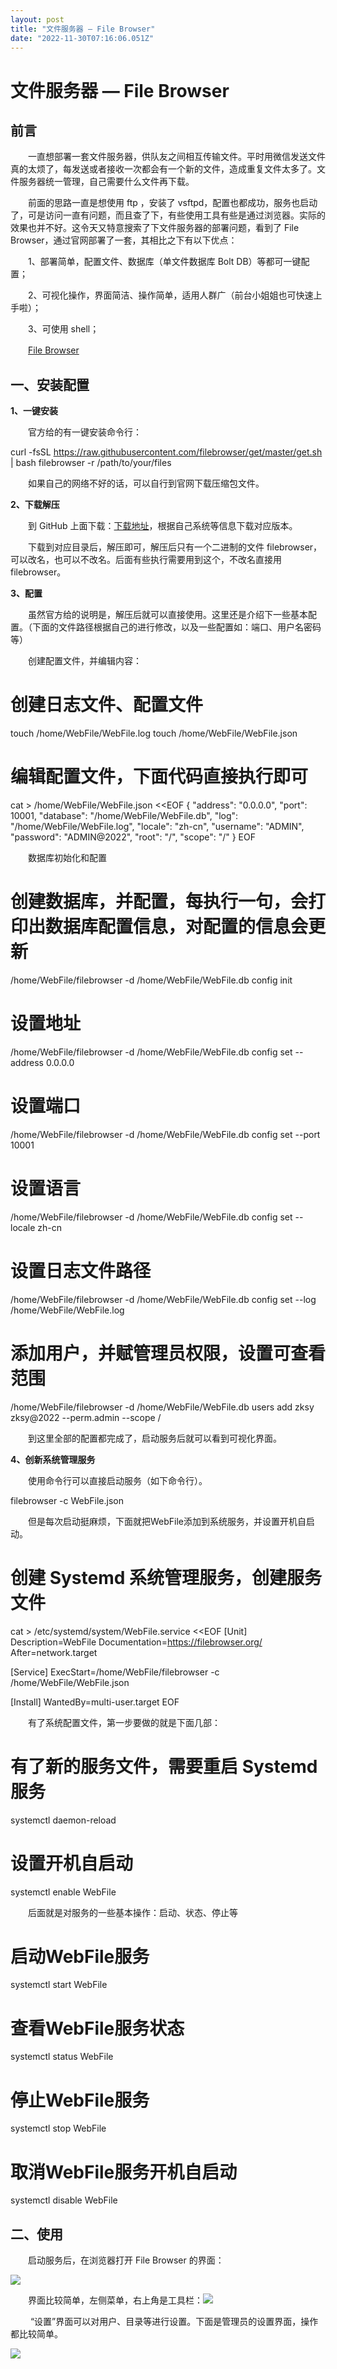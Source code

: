```yaml
---
layout: post
title: "文件服务器 — File Browser"
date: "2022-11-30T07:16:06.051Z"
---
```

文件服务器 — File Browser
====================

前言
--

　　一直想部署一套文件服务器，供队友之间相互传输文件。平时用微信发送文件真的太烦了，每发送或者接收一次都会有一个新的文件，造成重复文件太多了。文件服务器统一管理，自己需要什么文件再下载。

　　前面的思路一直是想使用 ftp ，安装了 vsftpd，配置也都成功，服务也启动了，可是访问一直有问题，而且查了下，有些使用工具有些是通过浏览器。实际的效果也并不好。这令天又特意搜索了下文件服务器的部署问题，看到了 File Browser，通过官网部署了一套，其相比之下有以下优点：

　　1、部署简单，配置文件、数据库（单文件数据库 Bolt DB）等都可一键配置；

　　2、可视化操作，界面简洁、操作简单，适用人群广（前台小姐姐也可快速上手啦）；

　　3、可使用 shell；

　　[File Browser](https://filebrowser.org/)

一、安装配置
------

**1、一键安装**

　　官方给的有一键安装命令行：

curl -fsSL https://raw.githubusercontent.com/filebrowser/get/master/get.sh | bash filebrowser -r /path/to/your/files

　　如果自己的网络不好的话，可以自行到官网下载压缩包文件。

**2、下载解压**

　　到 GitHub 上面下载：[下载地址](https://github.com/filebrowser/filebrowser/releases)，根据自己系统等信息下载对应版本。

　　下载到对应目录后，解压即可，解压后只有一个二进制的文件 filebrowser，可以改名，也可以不改名。后面有些执行需要用到这个，不改名直接用 filebrowser。

**3、配置**

　　虽然官方给的说明是，解压后就可以直接使用。这里还是介绍下一些基本配置。（下面的文件路径根据自己的进行修改，以及一些配置如：端口、用户名密码等）

　　创建配置文件，并编辑内容：

# 创建日志文件、配置文件
touch /home/WebFile/WebFile.log
touch /home/WebFile/WebFile.json
# 编辑配置文件，下面代码直接执行即可
cat > /home/WebFile/WebFile.json <<EOF
{
"address": "0.0.0.0",
"port": 10001,
"database": "/home/WebFile/WebFile.db",
"log": "/home/WebFile/WebFile.log",
"locale": "zh-cn",
"username": "ADMIN",
"password": "ADMIN@2022",
"root": "/",
"scope": "/"
}
EOF

　　数据库初始化和配置

# 创建数据库，并配置，每执行一句，会打印出数据库配置信息，对配置的信息会更新
/home/WebFile/filebrowser -d /home/WebFile/WebFile.db config init
# 设置地址
/home/WebFile/filebrowser -d /home/WebFile/WebFile.db config set --address 0.0.0.0
# 设置端口
/home/WebFile/filebrowser -d /home/WebFile/WebFile.db config set --port 10001
# 设置语言
/home/WebFile/filebrowser -d /home/WebFile/WebFile.db config set --locale zh-cn
# 设置日志文件路径
/home/WebFile/filebrowser -d /home/WebFile/WebFile.db config set --log /home/WebFile/WebFile.log
# 添加用户，并赋管理员权限，设置可查看范围
/home/WebFile/filebrowser -d /home/WebFile/WebFile.db users add zksy zksy@2022 --perm.admin --scope /

　　到这里全部的配置都完成了，启动服务后就可以看到可视化界面。

**4、创新系统管理服务**

　　使用命令行可以直接启动服务（如下命令行）。

filebrowser -c WebFile.json

　　但是每次启动挺麻烦，下面就把WebFile添加到系统服务，并设置开机自启动。

# 创建 Systemd 系统管理服务，创建服务文件
cat > /etc/systemd/system/WebFile.service <<EOF
\[Unit\]
Description\=WebFile
Documentation\=https://filebrowser.org/
After\=network.target

\[Service\]
ExecStart\=/home/WebFile/filebrowser -c /home/WebFile/WebFile.json

\[Install\]
WantedBy\=multi-user.target
EOF

　　有了系统配置文件，第一步要做的就是下面几部：

# 有了新的服务文件，需要重启 Systemd 服务
systemctl daemon-reload
# 设置开机自启动
systemctl enable WebFile

　　后面就是对服务的一些基本操作：启动、状态、停止等

# 启动WebFile服务
systemctl start WebFile

# 查看WebFile服务状态
systemctl status WebFile

# 停止WebFile服务
systemctl stop WebFile

# 取消WebFile服务开机自启动
systemctl disable WebFile

二、使用
----

　　启动服务后，在浏览器打开 File Browser 的界面：

![](https://img2023.cnblogs.com/blog/592961/202211/592961-20221130101731653-2118506470.png)

　　界面比较简单，左侧菜单，右上角是工具栏：![](https://img2023.cnblogs.com/blog/592961/202211/592961-20221130101952621-1036226322.png)

　　 “设置”界面可以对用户、目录等进行设置。下面是管理员的设置界面，操作都比较简单。

![](https://img2023.cnblogs.com/blog/592961/202211/592961-20221130102127968-1123446441.png)